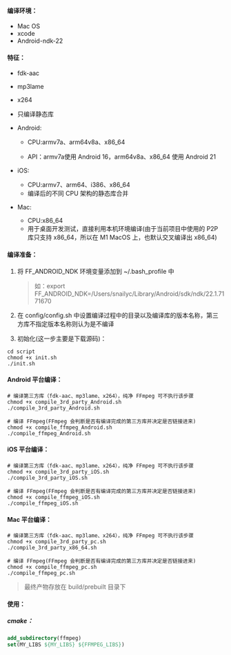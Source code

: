 #### 编译环境：

- Mac OS
- xcode
- Android-ndk-22

#### 特征：

- fdk-aac
- mp3lame
- x264
- 只编译静态库
- Android:

  - CPU:armv7a、arm64v8a、x86_64

  - API：armv7a使用 Android 16，arm64v8a、x86_64 使用 Android 21
- iOS:
  - CPU:armv7、arm64、i386、x86_64
  - 编译后的不同 CPU 架构的静态库合并
- Mac:
  - CPU:x86_64
  - 用于桌面开发测试，直接利用本机环境编译(由于当前项目中使用的 P2P 库只支持 x86_64，所以在 M1 MacOS 上，也默认交叉编译出 x86_64)

#### 编译准备：

1. 将 FF_ANDROID_NDK 环境变量添加到 ~/.bash_profile 中

   > 如：export FF_ANDROID_NDK=/Users/snailyc/Library/Android/sdk/ndk/22.1.7171670
2. 在 config/config.sh 中设置编译过程中的目录以及编译库的版本名称，第三方库不指定版本名称则认为是不编译
3. 初始化(这一步主要是下载源码)：

```shell
cd script
chmod +x init.sh
./init.sh 
```

#### Android 平台编译：

```shell
# 编译第三方库（fdk-aac、mp3lame、x264），纯净 FFmpeg 可不执行该步骤
chmod +x compile_3rd_party_Android.sh
./compile_3rd_party_Android.sh

# 编译 FFmpeg(FFmpeg 会判断是否有编译完成的第三方库并决定是否链接进来)
chmod +x compile_ffmpeg_Android.sh
./compile_ffmpeg_Android.sh
```

#### iOS 平台编译：

```shell
# 编译第三方库（fdk-aac、mp3lame、x264），纯净 FFmpeg 可不执行该步骤
chmod +x compile_3rd_party_iOS.sh
./compile_3rd_party_iOS.sh

# 编译 FFmpeg(FFmpeg 会判断是否有编译完成的第三方库并决定是否链接进来)
chmod +x compile_ffmpeg_iOS.sh
./compile_ffmpeg_iOS.sh
```

#### Mac 平台编译：

```shell
# 编译第三方库（fdk-aac、mp3lame、x264），纯净 FFmpeg 可不执行该步骤
chmod +x compile_3rd_party_pc.sh
./compile_3rd_party_x86_64.sh

# 编译 FFmpeg(FFmpeg 会判断是否有编译完成的第三方库并决定是否链接进来)
chmod +x compile_ffmpeg_pc.sh
./compile_ffmpeg_pc.sh
```

> 最终产物存放在 build/prebuilt 目录下

#### 使用：

##### 	cmake：		

```cmake
add_subdirectory(ffmpeg)
set(MY_LIBS ${MY_LIBS} ${FFMPEG_LIBS})
```